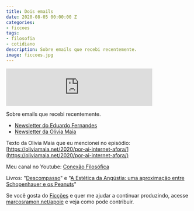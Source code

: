 ```yaml
---
title: Dois emails
date: 2020-08-05 00:00:00 Z
categories:
- ficcoes
tags:
- filosofia
- cotidiano
description: Sobre emails que recebi recentemente.
image: ficcoes.jpg
---
```


<iframe src="https://anchor.fm/podcastficcoes/embed/episodes/Dois-emails-ehntph" height="102px" width="400px" frameborder="0" scrolling="no"></iframe>

Sobre emails que recebi recentemente.

 - [Newsletter do Eduardo Fernandes](https://edufernandes.us5.list-manage.com/track/click?u=54a934b9aa7d008b9bb575d47&id=d4c042362a&e=007f54e09f)
 - [Newsletter da Olivia Maia](https://oliviamaia.net/news/)

Texto da Olivia Maia que eu mencionei no episódio: [https://oliviamaia.net/2020/por-ai-internet-afora/](https://oliviamaia.net/2020/por-ai-internet-afora/)

Meu canal no Youtube: [Conexão Filosófica](https://www.youtube.com/ConexaoFilosofica)

Livros: "[Descompasso](https://amzn.to/2XVTP3y)" e "[A Estética da Angústia: uma aproximação entre Schopenhauer e os Peanuts](https://amzn.to/2XUEj80)"

Se você gosta do [Ficções](https://marcosramon.net/ficcoes/) e quer me ajudar a continuar produzindo, acesse [marcosramon.net/apoie](https://marcosramon.net/apoie/) e veja como pode contribuir.
